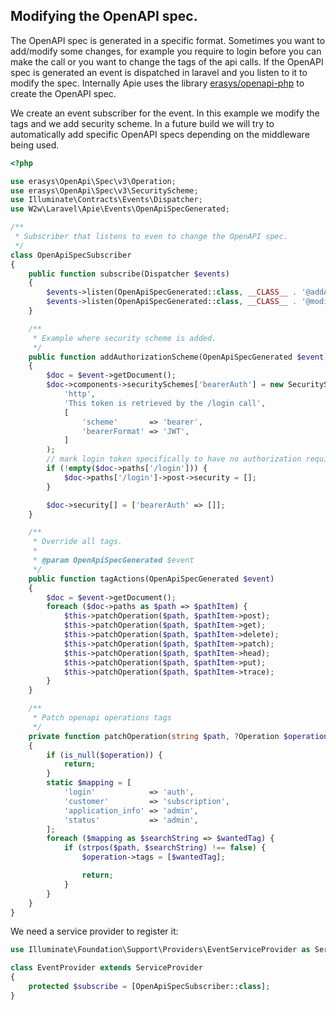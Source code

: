 ## Modifying the OpenAPI spec.
The OpenAPI spec is generated in a specific format. Sometimes you want to add/modify some changes, for example you
require to login before you can make the call or you want to change the tags of the api calls.
If the OpenAPI spec is generated an event is dispatched in laravel and you listen to it to modify the spec. Internally
Apie uses  the library [erasys/openapi-php](https://github.com/erasys/openapi-php) to create the OpenAPI spec.

We create an event subscriber for the event. In this example we modify the tags and we add security scheme.
In a future build we will try to automatically add specific OpenAPI specs depending on the middleware being used.

```php
<?php

use erasys\OpenApi\Spec\v3\Operation;
use erasys\OpenApi\Spec\v3\SecurityScheme;
use Illuminate\Contracts\Events\Dispatcher;
use W2w\Laravel\Apie\Events\OpenApiSpecGenerated;

/**
 * Subscriber that listens to even to change the OpenAPI spec.
 */
class OpenApiSpecSubscriber
{
    public function subscribe(Dispatcher $events)
    {
        $events->listen(OpenApiSpecGenerated::class, __CLASS__ . '@addAuthorizationScheme');
        $events->listen(OpenApiSpecGenerated::class, __CLASS__ . '@modifyTagActions');
    }

    /**
     * Example where security scheme is added. 
     */
    public function addAuthorizationScheme(OpenApiSpecGenerated $event)
    {
        $doc = $event->getDocument();
        $doc->components->securitySchemes['bearerAuth'] = new SecurityScheme(
            'http',
            'This token is retrieved by the /login call',
            [
                'scheme'       => 'bearer',
                'bearerFormat' => 'JWT',
            ]
        );
        // mark login token specifically to have no authorization required.
        if (!empty($doc->paths['/login'])) {
            $doc->paths['/login']->post->security = [];
        }

        $doc->security[] = ['bearerAuth' => []];
    }

    /**
     * Override all tags.
     *
     * @param OpenApiSpecGenerated $event
     */
    public function tagActions(OpenApiSpecGenerated $event)
    {
        $doc = $event->getDocument();
        foreach ($doc->paths as $path => $pathItem) {
            $this->patchOperation($path, $pathItem->post);
            $this->patchOperation($path, $pathItem->get);
            $this->patchOperation($path, $pathItem->delete);
            $this->patchOperation($path, $pathItem->patch);
            $this->patchOperation($path, $pathItem->head);
            $this->patchOperation($path, $pathItem->put);
            $this->patchOperation($path, $pathItem->trace);
        }
    }

    /**
     * Patch openapi operations tags
     */
    private function patchOperation(string $path, ?Operation $operation)
    {
        if (is_null($operation)) {
            return;
        }
        static $mapping = [
            'login'            => 'auth',
            'customer'         => 'subscription',
            'application_info' => 'admin',
            'status'           => 'admin',
        ];
        foreach ($mapping as $searchString => $wantedTag) {
            if (strpos($path, $searchString) !== false) {
                $operation->tags = [$wantedTag];

                return;
            }
        }
    }
}
```

We need a service provider to register it:
```php
use Illuminate\Foundation\Support\Providers\EventServiceProvider as ServiceProvider;

class EventProvider extends ServiceProvider
{
    protected $subscribe = [OpenApiSpecSubscriber::class];
}

```

